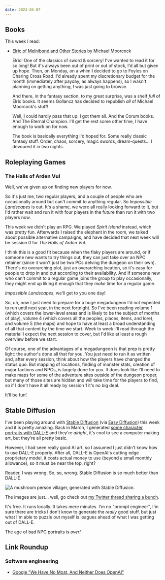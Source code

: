```yaml
---
date: 2023-05-07
---
```


## Books

This week I read:

- [Elric of Melniboné and Other Stories][] by Michael Moorcock

  Elric!  One of the classics of sword & sorcery!  I've wanted to read it for so
  long!  But it's always been out of print or out of stock, I'd all but given up
  hope.  Then, on Monday, on a whim I decided to go to Foyles on Charing Cross
  Road.  I'd already spent my discretionary budget for the month (immediately
  after payday, as always happens), so I wasn't planning on getting anything, I
  was just going to browse.
  
  And there, in the fantasy section, to my great surprise, was a shelf *full* of
  Elric books.  It seems Gollancz has decided to republish *all* of Michael
  Moorcock's stuff!
  
  Well, I could hardly pass that up.  I got them all.  And the Corum books.  And
  The Eternal Champion.  I'll get the rest some other time, I have enough to
  work on for now.
  
  The book is basically everything I'd hoped for.  Some really classic fantasy
  stuff.  Order, chaos, sorcery, magic swords, dream-quests... I devoured it in
  two nights.

[Elric of Melniboné and Other Stories]: https://en.wikipedia.org/wiki/Elric_of_Melnibon%C3%A9_(novel)


## Roleplaying Games

### The Halls of Arden Vul

Well, we've given up on finding new players for now.

So it's just me, two regular players, and a couple of people who are
occasionally around but can't commit to anything regular.  So *Impossible
Landscapes* is out.  It's a shame, we were all really looking forward to it, but
I'd rather wait and run it with four players in the future than run it with two
players now.

This week we didn't play an RPG.  We played *Spirit Island* instead, which was
pretty fun.  Afterwards I raised the elephant in the room, we talked about
possible alternative campaigns, and have decided that next week will be session
0 for *The Halls of Arden Vul*.

I think this is a good fit because when the flaky players are around, or if
someone new wants to try things out, they can just take over an NPC retainer
(since it won't just be two PCs delving the dungeon on their own).  There's no
overarching plot, just an overarching location, so it's easy for people to drop
in and out according to their availability.  And if someone new who can't commit
to a regular game joins the group to play occasionally, they might end up liking
it enough that they *make* time for a regular game.

*Impossible Landscapes*, we'll get to you one day!

So, uh, now I just need to prepare for a huge megadungeon I'd not expected to
run until next year, in the next fortnight.  So I've been reading volume 1
(which covers the lower-level areas and is likely to be the subject of months of
play), volume 4 (which covers all the peoples, places, items, and lore), and
volume 5 (the maps) and hope to have at least a broad understanding of all that
content by the time we start.  Week to week I'll read through the material I
expect the next session to cover, but I'd like at least a rough overview before
we start.

Of course, one of the advantages of a megadungeon is that prep is pretty light:
the author's done all that for you.  You just need to run it as written and,
after every session, think about how the players have changed the status quo.
But mapping of locations, finding of monster stats, creation of major factions
and NPCs, is largely done for you.  It does look like I'll need to make maps for
some of the adventure sites outside of the dungeon proper, but many of those
sites are hidden and will take time for the players to find, so if I don't have
it all ready by session 1 it's no big deal.

It'll be fun!


## Stable Diffusion

I've been playing around with [Stable Diffusion][] (via [Easy Diffusion][]) this
week and it is pretty amazing.  Back in March, I generated [some character
portraits with DALL-E][] and they're *alright*, it's cool to see a computer
making art, but they're all pretty basic.

However, I had seen really good AI art, so I assumed I just didn't know how to
use DALL-E properly.  After all, DALL-E is OpenAI's cutting edge proprietary
model, it costs actual money to use (beyond a small monthly allowance), so it
must be near the top, right?

Reader, I was wrong.  So, so, wrong.  Stable Diffusion is so much better than
DALL-E.

![A mushroom person villager, generated with Stable Diffusion.](notes/242/villager.jpeg)

The images are just... well, go check out [my Twitter thread sharing a bunch][].

It's free.  It runs locally.  It takes mere minutes.  I'm no "prompt engineer",
I'm sure there are tricks I don't know to generate the *really* good stuff, but
just what I'm able to puzzle out myself is leagues ahead of what I was getting
out of DALL-E.

The age of bad NPC portraits is *over!*

[Stable Diffusion]: https://github.com/CompVis/stable-diffusion
[Easy Diffusion]: https://stable-diffusion-ui.github.io/
[some character portraits with DALL-E]: notes/236.html#tomb-robbers-of-the-crystal-frontier
[my Twitter thread sharing a bunch]: https://twitter.com/barrucadu/status/1655155050975567872


## Link Roundup

### Software engineering

- [Google "We Have No Moat, And Neither Does OpenAI"](https://www.semianalysis.com/p/google-we-have-no-moat-and-neither)
